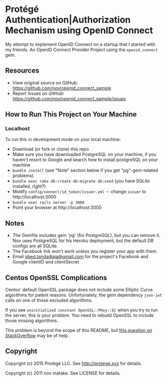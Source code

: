 # Protégé Authentication|Authorization Mechanism using OpenID Connect

My attempt to implement OpenID Connect on a startup that I started with my friends.
An OpenID Connect Provider Project using the `openid_connect` gem.

## Resources

* View original source on GitHub: https://github.com/nov/openid_connect_sample
* Report Issues on GitHub: https://github.com/nov/openid_connect_sample/issues

## How to Run This Project on Your Machine

### Localhost

To run this in development mode on your local machine:

* Download (or fork or clone) this repo
* Make sure you have downloaded PostgreSQL on your machine, if you haven't resort to Google and search how to install postgreSQL on your machine
* `bundle install` (see "Note" section below if you get "pg"-gem-related problems)
* `bundle exec rake db:create db:migrate db:seed` (you have SQLite installed, right?)
* Modify `config/connect/id_token/issuer.yml` -- change `issuer` to http://localhost:3000
* `bundle exec rails server -p 3000`
* Point your browser at http://localhost:3000

## Notes

* The Gemfile includes gem 'pg' (for PostgreSQL), but you can remove it.
  Nov uses PostgreSQL for his Heroku deployment, but the default DB configs are all SQLite.
* The Facebook link won't work unless you register your app with them.
* Email obed.tandadjaja@gmail.com for the project's Facebook and Google clientID and clientSecret

## Centos OpenSSL Complications

Centos' default OpenSSL package does not include some Elliptic Curve algorithms for patent reasons.
Unfortunately, the gem dependency `json-jwt` calls on one of those excluded algorithms.

If you see `uninitialized constant OpenSSL::PKey::EC` when you try to run the server,
this is your problem. You need to rebuild OpenSSL to include those missing algorithms.

This problem is beyond the scope of this README, but
[this question on StackOverflow](http://stackoverflow.com/questions/32790297/uninitialized-constant-opensslpkeyec-from-ruby-on-centos/32790298#32790298)
may be of help.


## Copyright

Copyright (c) 2015 Protégé LLC. See http://protege.xyz for details.

Copyright (c) 2011 nov matake. See LICENSE for details.
